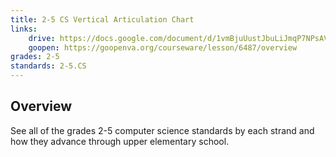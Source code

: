 ```yaml
---
title: 2-5 CS Vertical Articulation Chart
links:
    drive: https://docs.google.com/document/d/1vmBjuUustJbuLiJmqP7NPsAVwelq9CVofgmaW4A2czc/edit?usp=drive_link
    goopen: https://goopenva.org/courseware/lesson/6487/overview
grades: 2-5
standards: 2-5.CS
---
```


## Overview

See all of the grades 2-5 computer science standards by each strand and how they advance through upper elementary school.